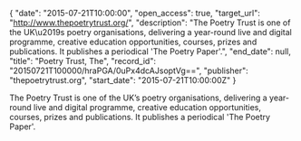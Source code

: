 {
  "date": "2015-07-21T10:00:00", 
  "open_access": true, 
  "target_url": "http://www.thepoetrytrust.org/", 
  "description": "The Poetry Trust is one of the UK\u2019s poetry organisations, delivering a year-round live and digital programme, creative education opportunities, courses, prizes and publications. It publishes a periodical 'The Poetry Paper'.", 
  "end_date": null, 
  "title": "Poetry Trust, The", 
  "record_id": "20150721T100000/hraPGA/0uPx4dcAJsoptVg==", 
  "publisher": "thepoetrytrust.org", 
  "start_date": "2015-07-21T10:00:00Z"
}

The Poetry Trust is one of the UK’s poetry organisations, delivering a year-round live and digital programme, creative education opportunities, courses, prizes and publications. It publishes a periodical 'The Poetry Paper'.